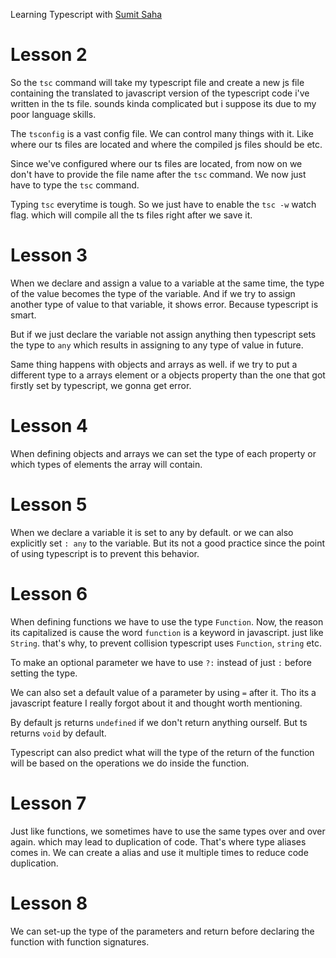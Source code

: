 Learning Typescript with [Sumit Saha](https://www.youtube.com/playlist?list=PLHiZ4m8vCp9PgOOjdyNpc6AoBmKNrp_u3)

# Lesson 2

So the `tsc` command will take my typescript file and create a new js file containing the translated to javascript version of the typescript code i've written in the ts file.
sounds kinda complicated but i suppose its due to my poor language skills.

The `tsconfig` is a vast config file. We can control many things with it. Like where our ts files are located and where the compiled js files should be etc.

Since we've configured where our ts files are located, from now on we don't have to provide the file name after the `tsc` command. We now just have to type the `tsc` command.

Typing `tsc` everytime is tough. So we just have to enable the `tsc -w` watch flag. which will compile all the ts files right after we save it.

# Lesson 3

When we declare and assign a value to a variable at the same time, the type of the value becomes the type of the variable. And if we try to assign another type of value to that variable, it shows error. Because typescript is smart.

But if we just declare the variable not assign anything then typescript sets the type to `any` which results in assigning to any type of value in future.

Same thing happens with objects and arrays as well. if we try to put a different type to a arrays element or a objects property than the one that got firstly set by typescript, we gonna get error.

# Lesson 4

When defining objects and arrays we can set the type of each property or which types of elements the array will contain.

# Lesson 5

When we declare a variable it is set to any by default. or we can also explicitly set `: any` to the variable. But its not a good practice since the point of using typescript is to prevent this behavior.

# Lesson 6

When defining functions we have to use the type `Function`. Now, the reason its capitalized is cause the word `function` is a keyword in javascript. just like `String`. that's why, to prevent collision typescript uses `Function`, `string` etc.

To make an optional parameter we have to use `?:` instead of just `:` before setting the type.

We can also set a default value of a parameter by using `=` after it. Tho its a javascript feature I really forgot about it and thought worth mentioning.

By default js returns `undefined` if we don't return anything ourself. But ts returns `void` by default.

Typescript can also predict what will the type of the return of the function will be based on the operations we do inside the function.

# Lesson 7

Just like functions, we sometimes have to use the same types over and over again. which may lead to duplication of code. That's where type aliases comes in. We can create a alias and use it multiple times to reduce code duplication.

# Lesson 8

We can set-up the type of the parameters and return before declaring the function with function signatures.

